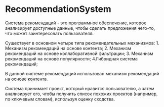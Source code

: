 # RecommendationSystem
Система рекомендаций - это программное обеспечение, которое анализирует доступные данные,
чтобы сделать предложения чего-то, что может заинтересовать пользователя.


Существует в основном четыре типа рекомендательных механизмов:
    1. Механизм рекомендаций на основе контента;
    2. Механизм рекомендаций на основе коллаборативной фильтрации;
    3. Механизм рекомендаций на основе популярности;
    4.Гибридная система рекомендаций;


В данной системе рекомендаций использован механизм рекомендаций на основе контента.


Система принимает проект, который нравится пользователю, а затем анализирует его,
чтобы получить список похожих проектов (например, по ключевым словам), используя оценку сходства.
